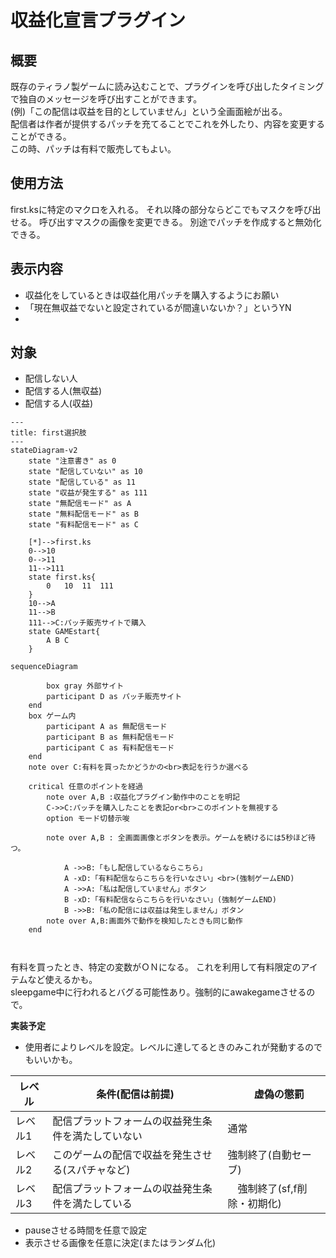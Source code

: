 # 収益化宣言プラグイン

## 概要

既存のティラノ製ゲームに読み込むことで、プラグインを呼び出したタイミングで独自のメッセージを呼び出すことができます。  
(例)「この配信は収益を目的としていません」という全画面絵が出る。  
配信者は作者が提供するパッチを充てることでこれを外したり、内容を変更することができる。  
この時、パッチは有料で販売してもよい。

## 使用方法

first.ksに特定のマクロを入れる。
それ以降の部分ならどこでもマスクを呼び出せる。
呼び出すマスクの画像を変更できる。
別途でパッチを作成すると無効化できる。

## 表示内容

* 収益化をしているときは収益化用パッチを購入するようにお願い
* 「現在無収益でないと設定されているが間違いないか？」というYN
* 

## 対象

* 配信しない人
* 配信する人(無収益)
* 配信する人(収益)

``` mermaid
---
title: first選択肢
---
stateDiagram-v2
    state "注意書き" as 0
    state "配信していない" as 10
    state "配信している" as 11
    state "収益が発生する" as 111
    state "無配信モード" as A
    state "無料配信モード" as B
    state "有料配信モード" as C

    [*]-->first.ks
    0-->10
    0-->11
    11-->111
    state first.ks{
        0   10  11  111
    }
    10-->A
    11-->B
    111-->C:パッチ販売サイトで購入
    state GAMEstart{
        A B C
    }
```

``` mermaid
sequenceDiagram

        box gray 外部サイト
        participant D as パッチ販売サイト
    end
    box ゲーム内
        participant A as 無配信モード
        participant B as 無料配信モード
        participant C as 有料配信モード
    end
    note over C:有料を買ったかどうかの<br>表記を行うか選べる

    critical 任意のポイントを経過
        note over A,B :収益化プラグイン動作中のことを明記
        C->>C:パッチを購入したことを表記or<br>このポイントを無視する
        option モード切替示唆

        note over A,B : 全画面画像とボタンを表示。ゲームを続けるには5秒ほど待つ。

            A ->>B:「もし配信しているならこちら」
            A -xD:「有料配信ならこちらを行いなさい」<br>(強制ゲームEND)
            A ->>A:「私は配信していません」ボタン
            B -xD:「有料配信ならこちらを行いなさい」(強制ゲームEND)
            B ->>B:「私の配信には収益は発生しません」ボタン
        note over A,B:画面外で動作を検知したときも同じ動作
    end

    
```

有料を買ったとき、特定の変数がＯＮになる。
これを利用して有料限定のアイテムなど使えるかも。  
sleepgame中に行われるとバグる可能性あり。強制的にawakegameさせるので。  

**実装予定**  
- 使用者によりレベルを設定。レベルに達してるときのみこれが発動するのでもいいかも。

|  レベル  |  条件(配信は前提)  |　虚偽の懲罰 |
| ---- | ---- | ---- |
レベル1 | 配信プラットフォームの収益発生条件を満たしていない | 通常 |
レベル2 | このゲームの配信で収益を発生させる(スパチャなど) | 強制終了(自動セーブ) |
レベル3 | 配信プラットフォームの収益発生条件を満たしている |　強制終了(sf,f削除・初期化) |

- pauseさせる時間を任意で設定
- 表示させる画像を任意に決定(またはランダム化)